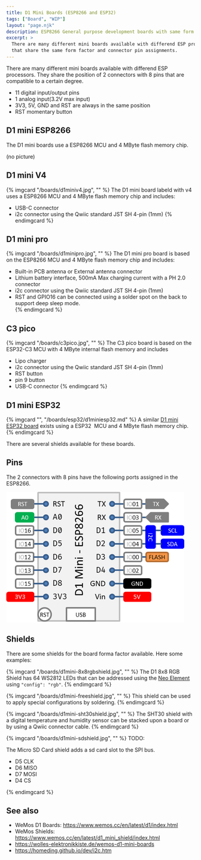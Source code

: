 ```yaml
---
title: D1 Mini Boards (ESP8266 and ESP32)
tags: ["Board", "WIP"]
layout: "page.njk"
description: ESP8266 General purpose development boards with same form factor.
excerpt: >
  There are many different mini boards available with differend ESP processors
  that share the same form factor and connector pin assignments.
---
```


There are many different mini boards available with differend ESP processors.
They share the position of 2 connectors with 8 pins that are compatible to a certain degree.

* 11 digital input/output pins
* 1 analog input(3.2V max input)
* 3V3, 5V, GND and RST are always in the same position
* RST momentary button


## D1 mini ESP8266

The D1 mini boards use a ESP8266 MCU and 4 MByte flash memory chip.

(no picture)


## D1 mini V4

{% imgcard "/boards/d1miniv4.jpg", "" %}
The D1 mini board labeld with v4 uses a ESP8266 MCU and 4 MByte flash memory chip
and includes:

* USB-C connector
* i2c connector using the Qwiic standard JST SH 4-pin (1mm)
{% endimgcard %}


## D1 mini pro

{% imgcard "/boards/d1minipro.jpg", "" %}
  The D1 mini pro board is based on the ESP8266 MCU and 4 MByte flash memory chip
  and includes:

* Built-in PCB antenna or External antenna connector
* Lithium battery interface, 500mA Max charging current with a PH 2.0 connector
* i2c connector using the Qwiic standard JST SH 4-pin (1mm)
* RST and GPIO16 can be connected using a solder spot on the back to support deep sleep mode.  
{% endimgcard %}


## C3 pico

{% imgcard "/boards/c3pico.jpg", "" %}
The C3 pico board is based on the ESP32-C3 MCU with 4 MByte internal flash memory
and includes

* Lipo charger
* i2c connector using the Qwiic standard JST SH 4-pin (1mm)
* RST button
* pin 9 button
* USB-C connector
{% endimgcard %}


## D1 mini ESP32

{% imgcard "", "/boards/esp32/d1miniesp32.md" %}
A similar [D1 mini ESP32 board](/boards/esp32/d1miniesp32.md) exists
using a ESP32  MCU and 4 MByte flash memory chip.
{% endimgcard %}

There are several shields available for these boards.


## Pins

The 2 connectors with 8 pins have the following ports assigned in the ESP8266.

![d1mini pins](/boards/d1mini.png)


## Shields

There are some shields for the board forma factor available. Here some examples:

{% imgcard "/boards/d1mini-8x8rgbshield.jpg", "" %}
The D1 8x8 RGB Shield has 64 WS2812 LEDs that can be addressed using the [Neo Element](/elements/light/neo.md)
using `"config": "rgb"`.
{% endimgcard %}

{% imgcard "/boards/d1mini-freeshield.jpg", "" %}
This shield can be used to apply special configurations by soldering.
{% endimgcard %}

{% imgcard "/boards/d1mini-sht30shield.jpg", "" %}
The SHT30 shield with a digital temperature and humidity sensor
can be stacked upon a board or by using a Qwiic connector cable.
{% endimgcard %}

{% imgcard "/boards/d1mini-sdshield.jpg", "" %}
TODO:

The Micro SD Card shield adds a sd card slot to the SPI bus.

* D5 CLK 
* D6 MISO 
* D7 MOSI
* D4 CS 

{% endimgcard %}


## See also

* WeMos D1 Boards: <https://www.wemos.cc/en/latest/d1/index.html>
* WeMos Shields: <https://www.wemos.cc/en/latest/d1_mini_shield/index.html>
* <https://wolles-elektronikkiste.de/wemos-d1-mini-boards>
* <https://homeding.github.io/dev/i2c.htm>
